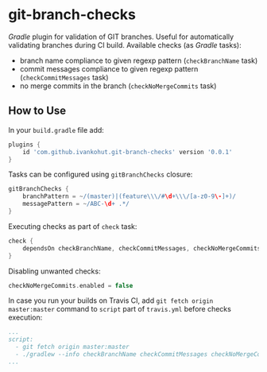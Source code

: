 # git-branch-checks

*Gradle* plugin for validation of GIT branches. Useful for automatically
validating branches during CI build. Available checks (as *Gradle* tasks):
- branch name compliance to given regexp pattern (`checkBranchName` task)
- commit messages compliance to given regexp pattern (`checkCommitMessages` task)
- no merge commits in the branch (`checkNoMergeCommits` task)

## How to Use

In your `build.gradle` file add:
```groovy
plugins {
    id 'com.github.ivankohut.git-branch-checks' version '0.0.1'
}
```

Tasks can be configured using `gitBranchChecks` closure:
```groovy
gitBranchChecks {
    branchPattern = ~/(master)|(feature\\\/#\d+\\\/[a-z0-9\-]+)/
    messagePattern = ~/ABC-\d+ .*/
}
```

Executing checks as part of `check` task:
```groovy
check {
    dependsOn checkBranchName, checkCommitMessages, checkNoMergeCommits
}
```

Disabling unwanted checks:
```groovy
checkNoMergeCommits.enabled = false
```

In case you run your builds on Travis CI, add `git fetch origin master:master` command to `script` part of `travis.yml` before checks execution:  
```yaml
...
script:
  - git fetch origin master:master
  - ./gradlew --info checkBranchName checkCommitMessages checkNoMergeCommits
...
```
